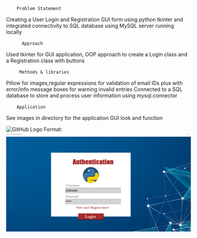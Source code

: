         Problem Statement

Creating a User Login and Registration GUI form using python tkinter and integrated connectivity to SQL database using MySQL server running locally 

          Approach

Used tkinter for GUI application, OOP approach to create a Login class and a Registration class with buttons

         Methods & libraries

Pillow for images,regular expressions for validation of email IDs plus with error/info message boxes for warning invalid entries
Connected to a SQL database to store and process user information using mysql.connector 

        Application

See images in directory for the application GUI look and function


![GitHub Logo](/images/logo.png)
Format: ![Alt Text](https://github.com/AbhishekatGithub/Abhishek1996/blob/main/MyProjects/GUI_LoginSystem_with_Tkinter/Login%20image.png?raw=true)

